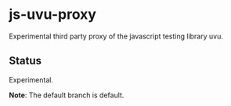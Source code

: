 # js-uvu-proxy

Experimental third party proxy of the javascript testing library uvu.

## Status

Experimental.

**Note**: The default branch is default.

